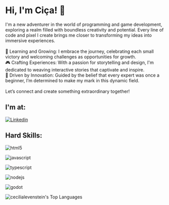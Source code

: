 # Hi, I'm Ciça! 👋

I'm a new adventurer in the world of programming and game development, exploring a realm filled with boundless creativity and potential. Every line of code and pixel I create brings me closer to transforming my ideas into immersive experiences.\
\
🌱 Learning and Growing: I embrace the journey, celebrating each small victory and welcoming challenges as opportunities for growth.\
🎮 Crafting Experiences: With a passion for storytelling and design, I'm dedicated to weaving interactive stories that captivate and inspire.\
🚀 Driven by Innovation: Guided by the belief that every expert was once a beginner, I’m determined to make my mark in this dynamic field.\
\
Let’s connect and create something extraordinary together!

## I'm at:


[![Linkedin](https://img.shields.io/badge/LinkedIn-0077B5?style=for-the-badge&logo=linkedin&logoColor=white)](https://www.linkedin.com/in/cecilialevenstein/)


## Hard Skills:

![html5](https://img.shields.io/badge/HTML5-E34F26?style=for-the-badge&logo=html5&logoColor=white)

![javascript](https://img.shields.io/badge/JavaScript-323330?style=for-the-badge&logo=javascript&logoColor=F7DF1E)

![typescript](https://img.shields.io/badge/TypeScript-007ACC?style=for-the-badge&logo=typescript&logoColor=white) 

![nodejs](https://img.shields.io/badge/Node%20js-339933?style=for-the-badge&logo=nodedotjs&logoColor=white)

![godot](https://img.shields.io/badge/GODOT-478CBF?logo=godot-engine&logoColor=white&style=for-the-badge)



![cecilialevenstein's Top Languages](https://github-readme-stats.vercel.app/api/top-langs/?username=cecilialevenstein&theme=vue-dark&show_icons=true&hide_border=true&layout=compact)

